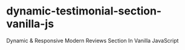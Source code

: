 # dynamic-testimonial-section-vanilla-js
Dynamic &amp; Responsive Modern Reviews Section In Vanilla JavaScript
